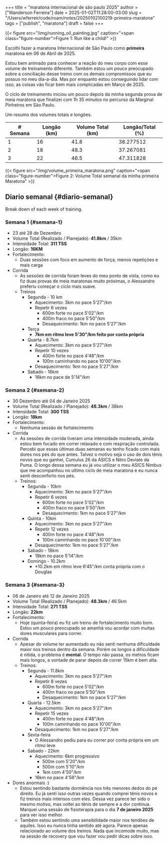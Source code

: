 +++
title = "maratona internacional de são paulo 2025"
author = ["Wanderson Ferreira"]
date = 2025-01-02T11:28:00-03:00
slug = "/Users/wferreir/code/roam/notes/20250102100219-primeira-maratona"
tags = ["publish", "maratona"]
draft = false
+++

{{< figure src="/img/running_oil_painting.jpg" caption="<span class=\"figure-number\">Figure 1: </span>Run like a child!" >}}

Escolhi fazer a maratona Internacional de São Paulo como **primeira** maratona em 06
de Abril de 2025.

Estou bem animado para conhecer a reação do meu corpo com
esse volume de treinamento diferente. Também estou um pouco preocupado sobre a
conciliação desse treino com os demais compromissos que eu possuo no meu
dia-a-dia. Mas por enquanto estou conseguindo lidar com isso, as coisas vão
ficar bem mais complicadas em Março de 2025.

O ciclo de treinamento iniciou um pouco depois da minha segunda prova de meia
maratona que finalizei com 1h 35 minutos no percurso da Marginal Pinheiros em
São Paulo.

Um resumo dos volumes totais e longões.

| # Semana | Longão (km) | Volume Total (km) | Longão/Total (%) |
|----------|-------------|-------------------|------------------|
| 1        | 16          | 41.8              | 38.277512        |
| 2        | 18          | 48.3              | 37.267081        |
| 3        | 22          | 46.5              | 47.311828        |

{{< figure src="/img/volume_primeira_maratona.png" caption="<span class=\"figure-number\">Figure 2: </span>Volume Total semanal da minha primeira Maratona" >}}


## Diario semanal {#diario-semanal}

Break down of each week of training.


### Semana 1 {#semana-1}

-   23 até 28 de Dezembro
-   Volume Total (Realizado / Planejado):  **41.8km**  / 35km
-   Intensidade Total: **311 TSS**
-   Longão: **16KM**
-   Fortalecimento:
    -   Duas sessões com foco em aumento de força, menos repetições e mais carga
-   Corrida
    -   As sessões de corrida foram leves do meu ponto de vista, como eu fiz duas
        provas de meia maratonas muito próximas, o Alessandro preferiu começar o
        ciclo mais suave.
    -   Treinos
        -   Segunda - 10 km
            -   Aquecimento: 3km no pace 5'27"/km
            -   Repetir 6 vezes
                -   600m forte no pace 5'02"/km
                -   400m fraco no pace 5'50"/km
                -   Desaquecimento: 1km no pace 5'27"/km
        -   Terça
            -   **7km em ritmo leve 5'30"/km  feito por conta própria**
        -   Quarta - 8.7km
            -   Aquecimento: 3km no pace 5'27"/km
            -   Repetir 10 vezes
                -   400m forte no pace 4'48"/km
                -   100m caminhando no pace 10'00"/km
            -   Desaquecimento: 1km no pace 5'27"/km
        -   Sabado - 16km
            -   16km no pace de 5'14"/km


### Semana 2 {#semana-2}

-   30 Dezembro até 04 de Janeiro 2025
-   Volume Total (Realizado / Planejado):  **48.3km**  / 38km
-   Intensidade Total: **300 TSS**
-   Longão: **18km**
-   Fortalecimento:
    -   <span class="underline">Nenhuma sessão de fortalecimento</span>
-   Corrida
    -   As sessões de corrida tiveram uma intensidade moderada, ainda estou
        bem focado em correr relaxado e com respiração controlada. Percebi que
        essas últimas duas semanas eu tenho ficado com mais dores nos pés do que
        antes. Talvez o motivo seja o uso de dois tênis novos que eu ganhei,
        Cumulus 26 da ASICS e Nitro Deviate da Puma. O longo dessa semana eu já
        vou utilizar o meu ASICS Nimbus que me acompanhou no ultimo ciclo de meia
        maratona e eu nunca senti desconforto nos pés.
    -   Treinos:
        -   Segunda - 10km
            -   Aquecimento: 3km no pace 5'27"/km
            -   Repetir 6 vezes
                -   600m forte no pace 5'02"/km
                -   400m fraco no pace 5'50"/km
                -   Desaquecimento: 1km no pace 5'27"/km
        -   Quinta - 10km
            -   Aquecimento: 3km no pace 5'27"/km
            -   Repetir 12 vezes
                -   400m forte no pace 4'48"/km
                -   100m caminhando no pace 10'00"/km
            -   Desaquecimento: 1km no pace 5'27"/km
        -   Sabado - 18km
            -   18km no pace 5'14"/km
        -   Domingo - 10.2km
            -   \*10.2km em ritmo leve 6'45"/km conta própria com o Douglas


### Semana 3 {#semana-3}

-   06 de Janeiro até 12 de Janeiro 2025
-   Volume Total (Realizado / Planejado):  **48.3km**  / 46.5km
-   Intensidade Total: **271 TSS**
-   Longão: **22km**
-   Fortalecimento:
    -   Hoje (quinta-feira) eu fiz um treino de fortalecimento muito bom. Estou um pouco
        preocupado se amanhã vou acordar com muitas dores musculares para correr.
-   Corrida
    -   Apesar do volume ter aumentado eu não senti nenhuma dificuldade maior nos
        treinos dentro da semana. Porém os longos a dificuldade é nitida, o problema
        é **mental**. O tempo não passa, os metros ficam mais longos, a vontade de parar
        depois de correr 15km é bem alta.
    -   Treinos:
        -   Segunda - 11.8km
            -   Aquecimento: 3km no pace 5'27"/km
            -   Repetir 8 vezes
                -   600m forte no pace 5'02"/km
                -   400m fraco no pace 5'50"/km
                -   Desaquecimento: 1km no pace 5'27"/km
        -   Quarta - 12.5km
            -   Aquecimento: 3km no pace 5'27"/km
            -   Repetir 15 vezes
                -   400m forte no pace 4'48"/km
                -   100m caminhando no pace 10'00"/km
            -   Desaquecimento: 1km no pace 5'27"/km
        -   Sexta-feira
            -   O Alessandro pediu para eu correr por conta própria em um ritmo leve
        -   Sabado - 22km
            -   Aquecimento: 6km progressivo
                -   500m com 5'20"/km
                -   500m com 5'10"/km
                -   1km com 4'50"/km
            -   16km no pace 4'58"/km
-   Dores anormais :)
    -   Estou sentindo bastante dormência nos três menores dedos do pé direito. Eu
        já senti isso outras vezes quando comprei tênis novos e fiz treinos mais
        intensos com eles. Dessa vez parece ter sido o mesmo motivo, mas voltei ao
        tênis de sempre e a dor continua. Marquei uma sessão de fisioterapia para o
        dia **7 de janeiro 2025** para ver isso melhor.
    -   Também estou sentindo uma sensibilidade maior nos tendões de aquiles. Isso
        eu nunca tinha sentido até agora. Parece apenas relacionado ao volume dos
        treinos. Nada que incomode muito, mas na sessão de recovery que vou fazer
        vou pedir dicas sobre isso.

